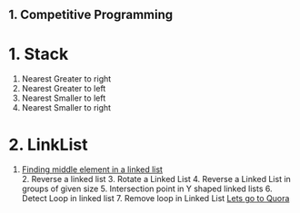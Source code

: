 ## 1. Competitive Programming
   # 1. Stack
   1. Nearest Greater to right<br>
   2. Nearest Greater to left<br>
   3. Nearest Smaller to left<br>
   4. Nearest Smaller to right<br>
   # 2. LinkList
   1. [Finding middle element in a linked list](https://practice.geeksforgeeks.org/problems/finding-middle-element-in-a-linked-list/1)<br>
      2. Reverse a linked list
      3. Rotate a Linked List
      4. Reverse a Linked List in groups of given size
      5. Intersection point in Y shaped linked lists
      6. Detect Loop in linked list
      7. Remove loop in Linked List
      <a href="https://www.quora.com">Lets go to Quora</a>
